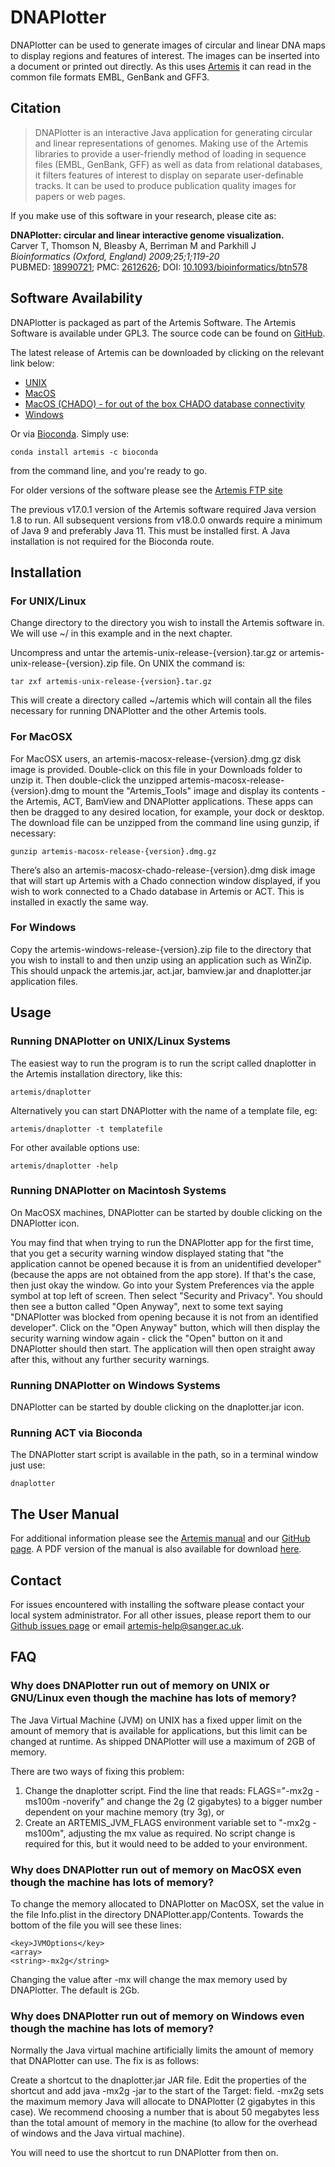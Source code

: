 # DNAPlotter
DNAPlotter can be used to generate images of circular and linear DNA maps to display regions and features of interest. The images can be inserted into a document or printed out directly. As this uses [Artemis](/Artemis/Artemis/) it can read in the common file formats EMBL, GenBank and GFF3.

## Citation
> DNAPlotter is an interactive Java application for generating circular and linear representations of genomes. Making use of the Artemis libraries to provide a user-friendly method of loading in sequence files (EMBL, GenBank, GFF) as well as data from relational databases, it filters features of interest to display on separate user-definable tracks. It can be used to produce publication quality images for papers or web pages.

If you make use of this software in your research, please cite as:

__DNAPlotter: circular and linear interactive genome visualization.__  
Carver T, Thomson N, Bleasby A, Berriman M and Parkhill J  
_Bioinformatics (Oxford, England) 2009;25;1;119-20_  
PUBMED: [18990721](http://ukpmc.ac.uk/abstract/MED/18990721); PMC: [2612626](http://ukpmc.ac.uk/articles/PMC2612626); DOI: [10.1093/bioinformatics/btn578](http://dx.doi.org/10.1093/bioinformatics/btn578)

## Software Availability
DNAPlotter is packaged as part of the Artemis Software. The Artemis Software is available under GPL3. The source code can be found on [GitHub](https://github.com/sanger-pathogens/Artemis).

The latest release of Artemis can be downloaded by clicking on the relevant link below:

* [UNIX](https://github.com/sanger-pathogens/Artemis/releases/download/v18.0.1/artemis-unix-release-18.0.1.tar.gz)
* [MacOS](https://github.com/sanger-pathogens/Artemis/releases/download/v18.0.1/artemis-macosx-release-18.0.1.dmg.gz)
* [MacOS (CHADO) - for out of the box CHADO database connectivity](https://github.com/sanger-pathogens/Artemis/releases/download/v18.0.1/artemis-macosx-chado-release-18.0.1.dmg.gz)
* [Windows](https://github.com/sanger-pathogens/Artemis/releases/download/v18.0.1/artemis-windows-release-18.0.1.zip)

Or via [Bioconda](https://bioconda.github.io). Simply use:
```
conda install artemis -c bioconda
```
from the command line, and you're ready to go.

For older versions of the software please see the [Artemis FTP site](ftp://ftp.sanger.ac.uk/pub/resources/software/artemis/)

The previous v17.0.1 version of the Artemis software required Java version 1.8 to run. All subsequent versions from v18.0.0 onwards require a minimum of Java 9 and preferably Java 11. This must be installed first. A Java installation is not required for the Bioconda route.

## Installation
### For UNIX/Linux
Change directory to the directory you wish to install the Artemis software in. We will use ~/ in this example and in the next chapter.

Uncompress and untar the artemis-unix-release-{version}.tar.gz or artemis-unix-release-{version}.zip file. On UNIX the command is:
```
tar zxf artemis-unix-release-{version}.tar.gz
```
This will create a directory called ~/artemis which will contain all the files necessary for running DNAPlotter and the other Artemis tools.

### For MacOSX
For MacOSX users, an artemis-macosx-release-{version}.dmg.gz disk image is provided. Double-click on this file in your Downloads folder to unzip it. Then double-click the unzipped artemis-macosx-release-{version}.dmg to mount the "Artemis_Tools" image and display its contents - the Artemis, ACT, BamView and DNAPlotter applications. These apps can then be dragged to any desired location, for example, your dock or desktop. The download file can be unzipped from the command line using gunzip, if necessary:
```
gunzip artemis-macosx-release-{version}.dmg.gz
```
There’s also an artemis-macosx-chado-release-{version}.dmg disk image that will start up Artemis with a Chado connection window displayed, if you wish to work connected to a Chado database in Artemis or ACT. This is installed in exactly the same way.

### For Windows
Copy the artemis-windows-release-{version}.zip file to the directory that you wish to install to and then unzip using an application such as WinZip.
This should unpack the artemis.jar, act.jar, bamview.jar and dnaplotter.jar application files.

## Usage
### Running DNAPlotter on UNIX/Linux Systems
The easiest way to run the program is to run the script called dnaplotter in the Artemis installation directory, like this:
```
artemis/dnaplotter
```
Alternatively you can start DNAPlotter with the name of a template file, eg:
```
artemis/dnaplotter -t templatefile
```
For other available options use:
```
artemis/dnaplotter -help
```
### Running DNAPlotter on Macintosh Systems
On MacOSX machines, DNAPlotter can be started by double clicking on the DNAPlotter icon.

You may find that when trying to run the DNAPlotter app for the first time, that you get a security warning window displayed stating that "the application cannot be opened because it is from an unidentified developer" (because the apps are not obtained from the app store). If that's the case, then just okay the window. Go into your System Preferences via the apple symbol at top left of screen. Then select "Security and Privacy". You should then see a button called "Open Anyway", next to some text saying "DNAPlotter was blocked from opening because it is not from an identified developer". Click on the "Open Anyway" button, which will then display the security warning window again - click the "Open" button on it and DNAPlotter should then start. The application will then open straight away after this, without any further security warnings.

### Running DNAPlotter on Windows Systems
DNAPlotter can be started by double clicking on the dnaplotter.jar icon.

### Running ACT via Bioconda
The DNAPlotter start script is available in the path, so in a terminal window just use:
```
dnaplotter
```

## The User Manual
For additional information please see the [Artemis manual](https://sanger-pathogens.github.io/Artemis/Artemis/artemis-manual.html) and our [GitHub page](https://github.com/sanger-pathogens/Artemis/). A PDF version of the manual is also available for download [here](https://sanger-pathogens.github.io/Artemis/Artemis/artemis-manual.pdf).

## Contact
For issues encountered with installing the software please contact your local system administrator. For all other issues, please report them to our [Github issues page](https://github.com/sanger-pathogens/Artemis/issues) or email <artemis-help@sanger.ac.uk>.

## FAQ
### Why does DNAPlotter run out of memory on UNIX or GNU/Linux even though the machine has lots of memory?

The Java Virtual Machine (JVM) on UNIX has a fixed upper limit on the amount of memory that is available for applications, but this limit can be changed at runtime. As shipped DNAPlotter will use a maximum of 2GB of memory.

There are two ways of fixing this problem:
1. Change the dnaplotter script. Find the line that reads: FLAGS="-mx2g -ms100m -noverify" and change the 2g (2 gigabytes) to a bigger number dependent on your machine memory (try 3g), or
2. Create an ARTEMIS_JVM_FLAGS environment variable set to "-mx2g -ms100m", adjusting the mx value as required. No script change is required for this, but it would need to be added to your environment.

### Why does DNAPlotter run out of memory on MacOSX even though the machine has lots of memory?
To change the memory allocated to DNAPlotter on MacOSX, set the value in the file Info.plist in the directory DNAPlotter.app/Contents. Towards the bottom of the file you will see these lines:
```
<key>JVMOptions</key>
<array>
<string>-mx2g</string>
```
Changing the value after -mx will change the max memory used by DNAPlotter. The default is 2Gb.

### Why does DNAPlotter run out of memory on Windows even though the machine has lots of memory?

Normally the Java virtual machine artificially limits the amount of memory that DNAPlotter can use. The fix is as follows:

Create a shortcut to the dnaplotter.jar JAR file. Edit the properties of the shortcut and add java -mx2g -jar to the start of the Target: field. -mx2g sets the maximum memory Java will allocate to DNAPlotter (2 gigabytes in this case). We recommend choosing a number that is about 50 megabytes less than the total amount of memory in the machine (to allow for the overhead of windows and the Java virtual machine).

You will need to use the shortcut to run DNAPlotter from then on.
